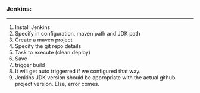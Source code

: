### Jenkins:
****

1. Install Jenkins
2. Specify in configuration, maven path and JDK path
3. Create a maven project
4. Specify the git repo details
5. Task to execute (clean deploy)
6. Save
7. trigger build
8. It will get auto triggerred if we configured that way.
9. Jenkins JDK version should be appropriate with the actual github project version. Else, error comes.
